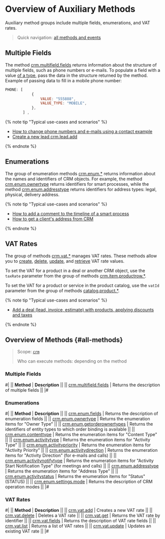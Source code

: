 # Overview of Auxiliary Methods

Auxiliary method groups include multiple fields, enumerations, and VAT rates.

> Quick navigation: [all methods and events](#all-methods)

## Multiple Fields

The method [crm.multifield.fields](./multifield/crm-multifield-fields.md) returns information about the structure of multiple fields, such as phone numbers or e-mails. To populate a field with a value [of a type](../data-types.md#crm_multifield), pass the data in the structure returned by the method. 
Example of passing data to fill in a mobile phone number:

```js
PHONE: [
            { 
                VALUE: "555888",
                VALUE_TYPE: "MOBILE",
            },
        ] ,
```

{% note tip "Typical use-cases and scenarios" %}

- [How to change phone numbers and e-mails using a contact example](../../../tutorials/crm/how-to-edit-crm-objects/how-to-change-email-or-phone.md)
- [Create a new lead crm.lead.add](../leads/crm-lead-add.md)

{% endnote %}

## Enumerations

The group of enumeration methods [crm.enum.*](./enum/index.md) returns information about the names and identifiers of CRM objects. For example, the method [crm.enum.ownertype](./enum/crm-enum-owner-type.md) returns identifiers for smart processes, while the method [crm.enum.addresstype](./enum/crm-enum-address-type.md) returns identifiers for address types: legal, physical, delivery address.

{% note tip "Typical use-cases and scenarios" %}

- [How to add a comment to the timeline of a smart process](../../../tutorials/crm/how-to-add-crm-objects/how-to-add-comment-to-spa.md)
- [How to get a client's address from CRM](../../../tutorials/crm/how-to-get-lists/how-to-get-address.md)

{% endnote %}

## VAT Rates

The group of methods [crm.vat.*](./vat/index.md) manages VAT rates. These methods allow you to [create](./vat/crm-vat-add.md), [delete](./vat/crm-vat-delete.md), [update](./vat/crm-vat-update.md), and [retrieve](./vat/crm-vat-list.md) VAT rate values.

To set the VAT for a product in a deal or another CRM object, use the `taxRate` parameter from the group of methods [crm.item.productrow.*](../universal/product-rows/index.md).

To set the VAT for a product or service in the product catalog, use the `vatId` parameter from the group of methods [catalog.product.*](../../catalog/product/index.md).

{% note tip "Typical use-cases and scenarios" %}

- [Add a deal (lead, invoice, estimate) with products, applying discounts and taxes](../../../tutorials/crm/how-to-add-crm-objects/how-to-product-binding.md)

{% endnote %}

## Overview of Methods {#all-methods}

> Scope: [`crm`](../../scopes/permissions.md)
>
> Who can execute methods: depending on the method

### Multiple Fields

#|
|| **Method** | **Description** ||
|| [crm.multifield.fields](./multifield/crm-multifield-fields.md) | Returns the description of multiple fields ||
|#

### Enumerations

#|
|| **Method** | **Description** ||
|| [crm.enum.fields](./enum/crm-enum-fields.md) | Returns the description of enumeration fields ||
|| [crm.enum.ownertype](./enum/crm-enum-owner-type.md) | Returns the enumeration items for "Owner Type" ||
|| [crm.enum.getorderownertypes](./enum/crm-enum-get-order-owner-types.md) | Returns the identifiers of entity types to which order binding is available ||
|| [crm.enum.contenttype](./enum/crm-enum-content-type.md) | Returns the enumeration items for "Content Type" ||
|| [crm.enum.activitytype](./enum/crm-enum-activity-type.md) | Returns the enumeration items for "Activity Type" ||
|| [crm.enum.activitypriority](./enum/crm-enum-activity-priority.md) | Returns the enumeration items for "Activity Priority" ||
|| [crm.enum.activitydirection](./enum/crm-enum-activity-direction.md) | Returns the enumeration items for "Activity Direction" (for e-mails and calls) ||
|| [crm.enum.activitynotifytype](./enum/crm-enum-activity-notify-type.md) | Returns the enumeration items for "Activity Start Notification Type" (for meetings and calls) ||
|| [crm.enum.addresstype](./enum/crm-enum-address-type.md) | Returns the enumeration items for "Address Type" ||
|| [crm.enum.activitystatus](./enum/crm-enum-activity-status.md) | Returns the enumeration items for "Status" (STATUS) ||
|| [crm.enum.settings.mode](./enum/crm-enum-settings-mode.md) | Returns the description of CRM operation modes ||
|#

### VAT Rates

#|
|| **Method** | **Description** ||
|| [crm.vat.add](./vat/crm-vat-add.md) | Creates a new VAT rate ||
|| [crm.vat.delete](./vat/crm-vat-delete.md) | Deletes a VAT rate ||
|| [crm.vat.get](./vat/crm-vat-get.md) | Returns the VAT rate by identifier ||
|| [crm.vat.fields](./vat/crm-vat-fields.md) | Returns the description of VAT rate fields ||
|| [crm.vat.list](./vat/crm-vat-list.md) | Returns a list of VAT rates ||
|| [crm.vat.update](./vat/crm-vat-update.md) | Updates an existing VAT rate ||
|#